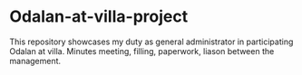 # Odalan-at-villa-project
This repository showcases my duty as general administrator in participating Odalan at villa. Minutes meeting, filling, paperwork, liason between the management.
